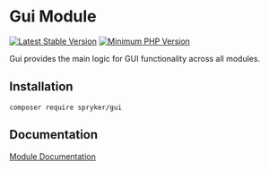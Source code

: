 # Gui Module
[![Latest Stable Version](https://poser.pugx.org/spryker/gui/v/stable.svg)](https://packagist.org/packages/spryker/gui)
[![Minimum PHP Version](https://img.shields.io/badge/php-%3E%3D%207.3-8892BF.svg)](https://php.net/)

Gui provides the main logic for GUI functionality across all modules.

## Installation

```
composer require spryker/gui
```

## Documentation

[Module Documentation](https://academy.spryker.com/developing_with_spryker/module_guide/modules.html)
